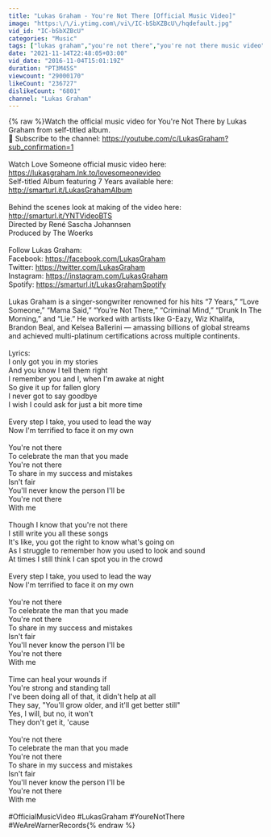 ```yaml
---
title: "Lukas Graham - You're Not There [Official Music Video]"
image: "https:\/\/i.ytimg.com\/vi\/IC-bSbXZBcU\/hqdefault.jpg"
vid_id: "IC-bSbXZBcU"
categories: "Music"
tags: ["lukas graham","you're not there","you're not there music video"]
date: "2021-11-14T22:48:05+03:00"
vid_date: "2016-11-04T15:01:19Z"
duration: "PT3M45S"
viewcount: "29000170"
likeCount: "236727"
dislikeCount: "6801"
channel: "Lukas Graham"
---
```

{% raw %}Watch the official music video for You're Not There by Lukas Graham from self-titled album.<br />🔔 Subscribe to the channel: <a rel="nofollow" target="blank" href="https://youtube.com/c/LukasGraham?sub_confirmation=1">https://youtube.com/c/LukasGraham?sub_confirmation=1</a><br /><br />Watch Love Someone official music video here: <a rel="nofollow" target="blank" href="https://lukasgraham.lnk.to/lovesomeonevideo">https://lukasgraham.lnk.to/lovesomeonevideo</a><br />Self-titled Album featuring 7 Years available here: <a rel="nofollow" target="blank" href="http://smarturl.it/LukasGrahamAlbum">http://smarturl.it/LukasGrahamAlbum</a><br /><br />Behind the scenes look at making of the video here: <a rel="nofollow" target="blank" href="http://smarturl.it/YNTVideoBTS">http://smarturl.it/YNTVideoBTS</a><br />Directed by René Sascha Johannsen<br />Produced by The Woerks<br /><br />Follow Lukas Graham:<br />Facebook: <a rel="nofollow" target="blank" href="https://facebook.com/LukasGraham">https://facebook.com/LukasGraham</a><br />Twitter: <a rel="nofollow" target="blank" href="https://twitter.com/LukasGraham">https://twitter.com/LukasGraham</a><br />Instagram: <a rel="nofollow" target="blank" href="https://instagram.com/LukasGraham">https://instagram.com/LukasGraham</a><br />Spotify: <a rel="nofollow" target="blank" href="https://smarturl.it/LukasGrahamSpotify">https://smarturl.it/LukasGrahamSpotify</a> <br /><br />Lukas Graham is a singer-songwriter renowned for his hits “7 Years,” “Love Someone,” “Mama Said,” “You’re Not There,” “Criminal Mind,” “Drunk In The Morning,” and “Lie.” He worked with artists like G-Eazy, Wiz Khalifa, Brandon Beal, and Kelsea Ballerini — amassing billions of global streams and achieved multi-platinum certifications across multiple continents.<br /><br />Lyrics: <br />I only got you in my stories<br />And you know I tell them right<br />I remember you and I, when I'm awake at night<br />So give it up for fallen glory<br />I never got to say goodbye<br />I wish I could ask for just a bit more time<br /><br />Every step I take, you used to lead the way<br />Now I'm terrified to face it on my own<br /><br />You're not there<br />To celebrate the man that you made<br />You're not there<br />To share in my success and mistakes<br />Isn't fair<br />You'll never know the person I'll be<br />You're not there<br />With me<br /><br />Though I know that you're not there<br />I still write you all these songs<br />It's like, you got the right to know what's going on<br />As I struggle to remember how you used to look and sound<br />At times I still think I can spot you in the crowd<br /><br />Every step I take, you used to lead the way<br />Now I'm terrified to face it on my own<br /><br />You're not there<br />To celebrate the man that you made<br />You're not there<br />To share in my success and mistakes<br />Isn't fair<br />You'll never know the person I'll be<br />You're not there<br />With me<br /><br />Time can heal your wounds if<br />You're strong and standing tall<br />I've been doing all of that, it didn't help at all<br />They say, &quot;You'll grow older, and it'll get better still&quot;<br />Yes, I will, but no, it won't<br />They don't get it, 'cause<br /><br />You're not there<br />To celebrate the man that you made<br />You're not there<br />To share in my success and mistakes<br />Isn't fair<br />You'll never know the person I'll be<br />You're not there<br />With me<br /><br />#OfficialMusicVideo #LukasGraham #YoureNotThere #WeAreWarnerRecords{% endraw %}
